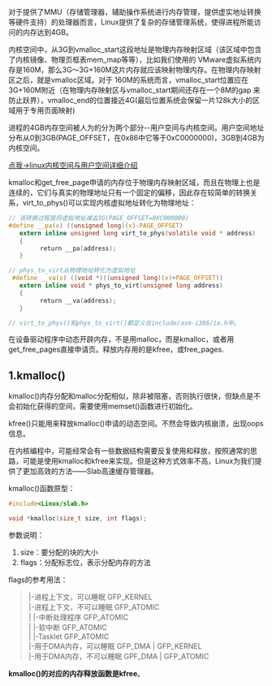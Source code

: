 对于提供了MMU（存储管理器，辅助操作系统进行内存管理，提供虚实地址转换等硬件支持）的处理器而言，Linux提供了复杂的存储管理系统，使得进程所能访问的内存达到4GB。

内核空间中，从3G到vmalloc_start这段地址是物理内存映射区域（该区域中包含了内核镜像、物理页框表mem_map等等），比如我们使用的 VMware虚拟系统内存是160M，那么3G～3G+160M这片内存就应该映射物理内存。在物理内存映射区之后，就是vmalloc区域。对于 160M的系统而言，vmalloc_start位置应在3G+160M附近（在物理内存映射区与vmalloc_start期间还存在一个8M的gap 来防止跃界），vmalloc_end的位置接近4G(最后位置系统会保留一片128k大小的区域用于专用页面映射)

进程的4GB内存空间被人为的分为两个部分--用户空间与内核空间。用户空间地址分布从0到3GB(PAGE_OFFSET，在0x86中它等于0xC0000000)，3GB到4GB为内核空间。

[点我->linux内核空间与用户空间详细介绍](Linux内核空间与用户空间.md)

kmalloc和get_free_page申请的内存位于物理内存映射区域，而且在物理上也是连续的，它们与真实的物理地址只有一个固定的偏移，因此存在较简单的转换关系，virt_to_phys()可以实现内核虚拟地址转化为物理地址：
```c
// 该转换过程是将虚拟地址减去3G(PAGE_OFFSET=0XC000000)
#define __pa(x) ((unsigned long)(x)-PAGE_OFFSET)
   extern inline unsigned long virt_to_phys(volatile void * address)
   {
       　return __pa(address);
   }

// phys_to_virt从物理地址转化为虚拟地址
 #define __va(x) ((void *)((unsigned long)(x)+PAGE_OFFSET))
   extern inline void * phys_to_virt(unsigned long address)
   {
       　return __va(address);
   }

// virt_to_phys()和phys_to_virt()都定义在include/asm-i386/io.h中。
```

在设备驱动程序中动态开辟内存，不是用malloc，而是kmalloc，或者用get_free_pages直接申请页。释放内存用的是kfree，或free_pages.

## 1.kmalloc()
kmalloc()内存分配和malloc分配相似，除非被阻塞，否则执行很快，但缺点是不会初始化获得的空间，需要使用memset()函数进行初始化。

kfree()只能用来释放kmalloc()申请的动态空间。不然会导致内核崩溃，出现oops信息。

在内核编程中，可能经常会有一些数据结构需要反复使用和释放，按照通常的思路，可能是使用kmalloc和kfree来实现。但是这种方式效率不高，Linux为我们提供了更加高效的方法——Slab高速缓存管理器。

kmalloc()函数原型：
```c
#include<Linux/slab.h>

void *kmalloc(size_t size, int flags);
```

参数说明：
1. size：要分配的块的大小
2. flags：分配标志位，表示分配内存的方法

flags的参考用法：<br>
> |-进程上下文，可以睡眠		GFP_KERNEL<br>
> |-进程上下文，不可以睡眠	GFP_ATOMIC<br>
> |   |-中断处理程序		GFP_ATOMIC<br>
> |   |-软中断			GFP_ATOMIC<br>
> |   |-Tasklet			GFP_ATOMIC<br>
> |-用于DMA内存，可以睡眠		GFP_DMA | GFP_KERNEL<br>
> |-用于DMA内存，不可以睡眠	GPF_DMA | GFP_ATOMIC<br>

**kmalloc()的对应的内存释放函数是kfree**。


